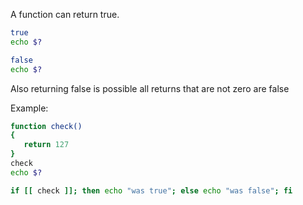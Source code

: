 A function can return true. 
```bash
true
echo $?

false
echo $?
```
Also returning false is possible all returns that are not zero are false

Example:
```bash
function check()
{
   return 127
}
check
echo $?

if [[ check ]]; then echo "was true"; else echo "was false"; fi
```
